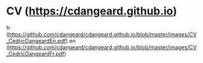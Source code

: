 # CV (https://cdangeard.github.io)
fr (https://github.com/cdangeard/cdangeard.github.io/blob/master/images/CV_CedricDangeardEn.pdf)
en (https://github.com/cdangeard/cdangeard.github.io/blob/master/images/CV_CedricDangeardFr.pdf)
